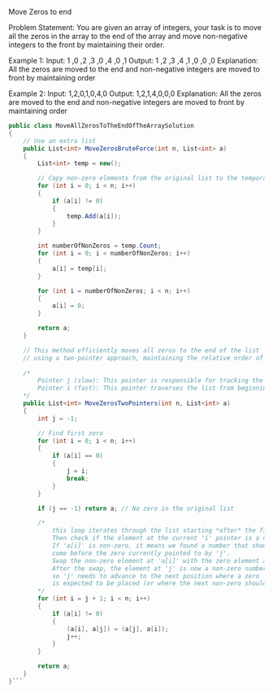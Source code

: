 Move Zeros to end

Problem Statement:
You are given an array of integers, your task is to move all the zeros in the array to the end of the array and move non-negative integers to the front by maintaining their order.


Example 1:
Input: 1 ,0 ,2 ,3 ,0 ,4 ,0 ,1
Output: 1 ,2 ,3 ,4 ,1 ,0 ,0 ,0
Explanation: All the zeros are moved to the end and non-negative integers are moved to front by maintaining order

Example 2:
Input: 1,2,0,1,0,4,0
Output: 1,2,1,4,0,0,0
Explanation: All the zeros are moved to the end and non-negative integers are moved to front by maintaining order


```cs
public class MoveAllZerosToTheEndOfTheArraySolution
{
    // Use an extra list
    public List<int> MoveZerosBruteForce(int n, List<int> a)
    {
        List<int> temp = new();

        // Copy non-zero elements from the original list to the temporary list.
        for (int i = 0; i < n; i++)
        {
            if (a[i] != 0)
            {
                temp.Add(a[i]);
            }
        }

        int numberOfNonZeros = temp.Count;
        for (int i = 0; i < numberOfNonZeros; i++)
        {
            a[i] = temp[i];
        }

        for (int i = numberOfNonZeros; i < n; i++)
        {
            a[i] = 0;
        }

        return a;
    }

    // This method efficiently moves all zeros to the end of the list
    // using a two-pointer approach, maintaining the relative order of non-zero elements.
    
    /*
        Pointer j (slow): This pointer is responsible for tracking the position of the first zero encountered in the list. This is the spot where a new non-zero element will be "moved" (swapped). It indicates the "front" of the accumulating zero section.
        Pointer i (fast): This pointer traverses the list from beginning to end (or from just after the first zero). Its job is to find the non-zero elements that need to be moved.
    */
    public List<int> MoveZerosTwoPointers(int n, List<int> a)
    {
        int j = -1;

        // Find first zero
        for (int i = 0; i < n; i++)
        {
            if (a[i] == 0)
            {
                j = i;
                break;
            }
        }

        if (j == -1) return a; // No zero in the original list

        /*
            this loop iterates through the list starting *after* the first zero found (at index 'j').
            Then check if the element at the current 'i' pointer is a non-zero element.
            If 'a[i]' is non-zero, it means we found a number that should
            come before the zero currently pointed to by 'j'.
            Swap the non-zero element at 'a[i]' with the zero element at 'a[j]'.
            After the swap, the element at 'j' is now a non-zero number,
            so 'j' needs to advance to the next position where a zero 
            is expected to be placed (or where the next non-zero should be moved).
        */
        for (int i = j + 1; i < n; i++)
        {
            if (a[i] != 0)
            {
                (a[i], a[j]) = (a[j], a[i]);
                j++;
            }
        }

        return a;
    }
}```
